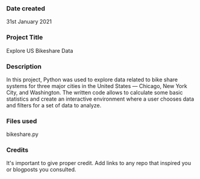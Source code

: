 ### Date created
31st January 2021

### Project Title
Explore US Bikeshare Data

### Description
In this project, Python was used to explore data related to bike share systems for three major cities in the United States — Chicago, New York City, and Washington.
The written code allows to calculate some basic statistics and create an interactive environment where a user chooses data and filters for a set of data to analyze.

### Files used
bikeshare.py

### Credits
It's important to give proper credit. Add links to any repo that inspired you or blogposts you consulted.
